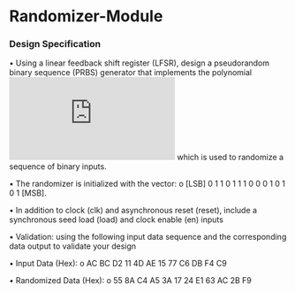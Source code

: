 # Randomizer-Module
### Design Specification 
• Using a linear feedback shift register (LFSR), design a pseudorandom binary sequence (PRBS) generator that implements the polynomial ![equation](https://latex.codecogs.com/gif.latex?1%20&plus;%20X%5E%7B14%7D%20&plus;%20X%5E%7B15%7D) which is used to randomize a sequence of binary inputs. 

• The randomizer is initialized with the vector: 
o [LSB] 0 1 1 0 1 1 1 0 0 0 1 0 1 0 1 [MSB]. 

• In addition to clock (clk) and asynchronous reset (reset), include a synchronous seed load (load) and clock enable (en) inputs 

• Validation: using the following input data sequence and the corresponding data output to validate your design 

• Input Data (Hex): 
o AC BC D2 11 4D AE 15 77 C6 DB F4 C9 

• Randomized Data (Hex): 
o 55 8A C4 A5 3A 17 24 E1 63 AC 2B F9 
